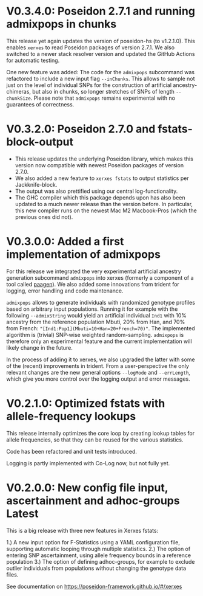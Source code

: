 # V0.3.4.0: Poseidon 2.7.1 and running admixpops in chunks

This release yet again updates the version of poseidon-hs (to v1.2.1.0). This enables `xerxes` to read Poseidon packages of version 2.7.1. We also switched to a newer stack resolver version and updated the GitHub Actions for automatic testing.

One new feature was added: The code for the `admixpops` subcommand was refactored to include a new input flag `--inChunks`. This allows to sample not just on the level of individual SNPs for the construction of artificial ancestry-chimeras, but also in chunks, so longer stretches of SNPs of length `--chunkSize`. Please note that `admixpops` remains experimental with no guarantees of correctness.

# V0.3.2.0: Poseidon 2.7.0 and fstats-block-output

- This release updates the underlying Poseidon library, which makes this version now compatible with newest Poseidon packages of version 2.7.0.
- We also added a new feature to `xerxes fstats` to output statistics per Jackknife-block.
- The output was also prettified using our central log-functionality.
- The GHC compiler which this package depends upon has also been updated to a much newer release than the version before. In particular, this new compiler runs on the newest Mac M2 Macbook-Pros (which the previous ones did not).

# V0.3.0.0: Added a first implementation of admixpops

For this release we integrated the very experimental artificial ancestry generation subcommand `admixpops` into xerxes (formerly a component of a tool called [paagen](https://github.com/nevrome/paagen)). We also added some innovations from trident for logging, error handling and code maintenance.

`admixpops` allows to generate individuals with randomized genotype profiles based on arbitrary input populations. Running it for example with the following `--admixString` would yield an artificial individual `Ind1` with 10% ancestry from the reference population Mbuti, 20% from Han, and 70% from French: `"[Ind1:Pop1](Mbuti=10+Han=20+French=70)"`. The implemented algorithm is (trivial) SNP-wise weighted random-sampling. `admixpops` is therefore only an experimental feature and the current implementation will likely change in the future.

In the process of adding it to xerxes, we also upgraded the latter with some of the (recent) improvements in trident. From a user-perspective the only relevant changes are the new general options `--logMode` and `--errLength`, which give you more control over the logging output and error messages.

# V0.2.1.0: Optimized fstats with allele-frequency lookups

This release internally optimizes the core loop by creating lookup tables for allele frequencies, so that they can be reused for the various statistics. 

Code has been refactored and unit tests introduced.

Logging is partly implemented with Co-Log now, but not fully yet.

# V0.2.0.0: New config file input, ascertainment and adhoc-groups Latest

This is a big release with three new features in Xerxes fstats:

1.) A new input option for F-Statistics using a YAML configuration file, supporting automatic looping through multiple statistics.
2.) The option of entering SNP ascertainment, using allele frequency bounds in a reference population
3.) The option of defining adhoc-groups, for example to exclude outlier individuals from populations without changing the genotype data files.

See documentation on https://poseidon-framework.github.io/#/xerxes
